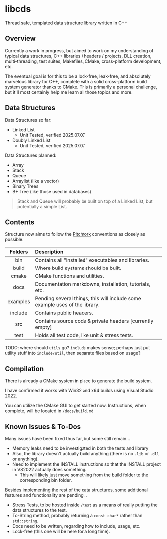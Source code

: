 # libcds

Thread safe, templated data structure library written in C++

## Overview

Currently a work in progress, but aimed to work on my understanding of typical data structures, C++ libraries / headers / projects, DLL creation, multi-threading, test suites, Makefiles, CMake, cross-platform development, etc.

The eventual goal is for this to be a lock-free, leak-free, and absolutely marvelous library for C++, complete with a solid cross-platform build system generator thanks to CMake. This is primarily a personal challenge, but it'll most certainly help me learn all those topics and more.

## Data Structures

Data Structures so far:

- Linked List
  - Unit Tested, verified 2025.07.07
- Doubly Linked List
  - Unit Tested, verified 2025.07.07

Data Structures planned:

- Array
- Stack
- Queue
- Arraylist (like a vector)
- Binary Trees
- B+ Tree (like those used in databases)

> Stack and Queue will probably be built on top of a Linked List, but potentially a simple List.

## Contents

Structure now aims to follow the [Pitchfork](https://github.com/vector-of-bool/pitchfork) conventions as closely as possible.

| Folders | Description |
| :-----: | :---------- |
| bin | Contains all "installed" executables and libraries. |
| build | Where build systems should be built. |
| cmake | CMake functions and utilities. |
| docs | Documentation markdowns, installation, tutorials, etc. |
| examples | Pending several things, this will include some example uses of the library. |
| include | Contains public headers. |
| src | Contains source code & private headers [currently empty] |
| test | Holds all test code, like unit & stress tests. |

TODO: where should `utils` go? `include` makes sense; perhaps just put utility stuff into `include/util`, then separate files based on usage?

## Compilation

There is already a CMake system in place to generate the build system.

I have confirmed it works with Win32 and x64 builds using Visual Studio 2022.

You can utilize the CMake GUI to get started now. Instructions, when complete, will be located in `/docs/build.md`

## Known Issues & To-Dos

Many issues have been fixed thus far, but some still remain...

- Memory leaks need to be investigated in both the tests and library
- Also, the library doesn't actually build anything (there is no `.lib` or `.dll` or anything).
- Need to implement the INSTALL instructions so that the INSTALL project in VS2022 actually does something.
  - This will likely just move something from the build folder to the corresponding bin folder.

Besides implementing the rest of the data structures, some additional features and functionality are pending...

- Stress Tests, to be hosted inside `/test` as a means of really putting the data structures to the test.
- To-String method, probably returning a `const char*` rather than `std::string`.
- Docs need to be written, regarding how to include, usage, etc.
- Lock-free (this one will be here for a long time).
